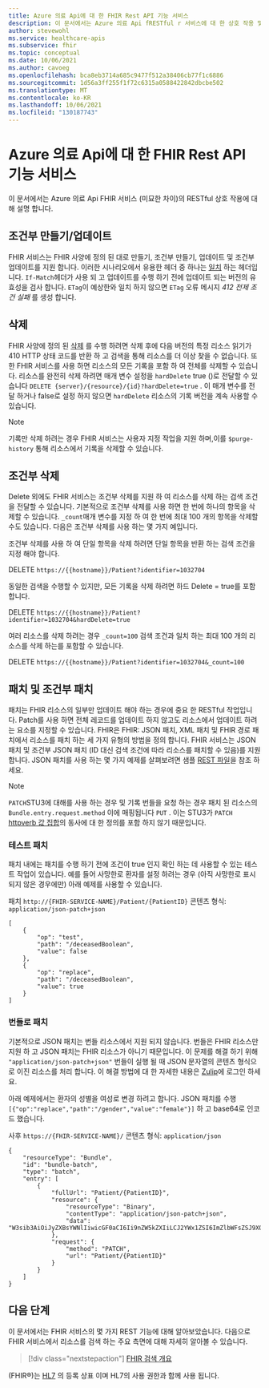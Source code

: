 ```yaml
---
title: Azure 의료 Api에 대 한 FHIR Rest API 기능 서비스
description: 이 문서에서는 Azure 의료 Api fRESTful r 서비스에 대 한 상호 작용 및 기능을 설명 합니다.
author: stevewohl
ms.service: healthcare-apis
ms.subservice: fhir
ms.topic: conceptual
ms.date: 10/06/2021
ms.author: cavoeg
ms.openlocfilehash: bca8eb3714a685c9477f512a38406cb77f1c6886
ms.sourcegitcommit: 1d56a3ff255f1f72c6315a0588422842dbcbe502
ms.translationtype: MT
ms.contentlocale: ko-KR
ms.lasthandoff: 10/06/2021
ms.locfileid: "130187743"
---
```

# <a name="fhir-rest-api-capabilities-for-azure-healthcare-apis-fhir-service"></a>Azure 의료 Api에 대 한 FHIR Rest API 기능 서비스

이 문서에서는 Azure 의료 Api FHIR 서비스 (미묘한 차이)의 RESTful 상호 작용에 대해 설명 합니다.


## <a name="conditional-createupdate"></a>조건부 만들기/업데이트

FHIR 서비스는 FHIR 사양에 정의 된 대로 만들기, 조건부 만들기, 업데이트 및 조건부 업데이트를 지원 합니다. 이러한 시나리오에서 유용한 헤더 중 하나는 [일치](https://www.hl7.org/fhir/http.html#concurrency) 하는 헤더입니다. `If-Match`헤더가 사용 되 고 업데이트를 수행 하기 전에 업데이트 되는 버전의 유효성을 검사 합니다. `ETag`이 예상한와 일치 하지 않으면 `ETag` 오류 메시지 *412 전제 조건 실패* 를 생성 합니다. 

## <a name="delete"></a>삭제

FHIR 사양에 정의 된 [삭제](https://www.hl7.org/fhir/http.html#delete) 를 수행 하려면 삭제 후에 다음 버전의 특정 리소스 읽기가 410 HTTP 상태 코드를 반환 하 고 검색을 통해 리소스를 더 이상 찾을 수 없습니다. 또한 FHIR 서비스를 사용 하면 리소스의 모든 기록을 포함 하 여 전체를 삭제할 수 있습니다. 리소스를 완전히 삭제 하려면 매개 변수 설정을 `hardDelete` true ()로 전달할 수 있습니다 `DELETE {server}/{resource}/{id}?hardDelete=true` . 이 매개 변수를 전달 하거나 false로 설정 하지 않으면 `hardDelete` 리소스의 기록 버전을 계속 사용할 수 있습니다.

> [!NOTE]
> 기록만 삭제 하려는 경우 FHIR 서비스는 사용자 지정 작업을 지원 하며,이를 `$purge-history` 통해 리소스에서 기록을 삭제할 수 있습니다. 

## <a name="conditional-delete"></a>조건부 삭제

Delete 외에도 FHIR 서비스는 조건부 삭제를 지원 하 여 리소스를 삭제 하는 검색 조건을 전달할 수 있습니다. 기본적으로 조건부 삭제를 사용 하면 한 번에 하나의 항목을 삭제할 수 있습니다. `_count`매개 변수를 지정 하 여 한 번에 최대 100 개의 항목을 삭제할 수도 있습니다. 다음은 조건부 삭제를 사용 하는 몇 가지 예입니다.

조건부 삭제를 사용 하 여 단일 항목을 삭제 하려면 단일 항목을 반환 하는 검색 조건을 지정 해야 합니다.

DELETE `https://{{hostname}}/Patient?identifier=1032704`

동일한 검색을 수행할 수 있지만, 모든 기록을 삭제 하려면 하드 Delete = true를 포함 합니다.

DELETE `https://{{hostname}}/Patient?identifier=1032704&hardDelete=true`

여러 리소스를 삭제 하려는 경우 `_count=100` 검색 조건과 일치 하는 최대 100 개의 리소스를 삭제 하는를 포함할 수 있습니다.

DELETE `https://{{hostname}}/Patient?identifier=1032704&_count=100`

## <a name="patch-and-conditional-patch"></a>패치 및 조건부 패치

패치는 FHIR 리소스의 일부만 업데이트 해야 하는 경우에 중요 한 RESTful 작업입니다. Patch를 사용 하면 전체 레코드를 업데이트 하지 않고도 리소스에서 업데이트 하려는 요소를 지정할 수 있습니다. FHIR은 FHIR: JSON 패치, XML 패치 및 FHIR 경로 패치에서 리소스를 패치 하는 세 가지 유형의 방법을 정의 합니다. FHIR 서비스는 JSON 패치 및 조건부 JSON 패치 (ID 대신 검색 조건에 따라 리소스를 패치할 수 있음)를 지원 합니다. JSON 패치를 사용 하는 몇 가지 예제를 살펴보려면 샘플 [REST 파일](https://github.com/microsoft/fhir-server/blob/main/docs/rest/PatchRequests.http)을 참조 하세요.

> [!NOTE]
> `PATCH`STU3에 대해를 사용 하는 경우 및 기록 번들을 요청 하는 경우 패치 된 리소스의 `Bundle.entry.request.method` 이에 매핑됩니다 `PUT` . 이는 STU3가 `PATCH` [httpverb 값 집합](http://hl7.org/fhir/STU3/valueset-http-verb.html)의 동사에 대 한 정의를 포함 하지 않기 때문입니다.

### <a name="testing-patch"></a>테스트 패치

패치 내에는 패치를 수행 하기 전에 조건이 true 인지 확인 하는 데 사용할 수 있는 테스트 작업이 있습니다. 예를 들어 사망한로 환자를 설정 하려는 경우 (아직 사망한로 표시 되지 않은 경우에만) 아래 예제를 사용할 수 있습니다. 

패치 `http://{FHIR-SERVICE-NAME}/Patient/{PatientID}` 콘텐츠 형식: `application/json-patch+json`

```
[
    {
        "op": "test",
        "path": "/deceasedBoolean",
        "value": false
    },
    {
        "op": "replace",
        "path": "/deceasedBoolean",
        "value": true
    }
]

```

### <a name="patch-in-bundles"></a>번들로 패치

기본적으로 JSON 패치는 번들 리소스에서 지원 되지 않습니다. 번들은 FHIR 리소스만 지원 하 고 JSON 패치는 FHIR 리소스가 아니기 때문입니다. 이 문제를 해결 하기 위해 `"application/json-patch+json"` 번들이 실행 될 때 JSON 문자열의 콘텐츠 형식으로 이진 리소스를 처리 합니다. 이 해결 방법에 대 한 자세한 내용은 [Zulip](https://chat.fhir.org/#narrow/stream/179166-implementers/topic/Transaction.20with.20PATCH.20request)에 로그인 하세요. 

아래 예제에서는 환자의 성별을 여성로 변경 하려고 합니다. JSON 패치를 수행 `[{"op":"replace","path":"/gender","value":"female"}]` 하 고 base64로 인코드 했습니다.

사후 `https://{FHIR-SERVICE-NAME}/` 콘텐츠 형식: `application/json`

```
{
    "resourceType": "Bundle",
    "id": "bundle-batch",
    "type": "batch",
    "entry": [
        {
            "fullUrl": "Patient/{PatientID}",
            "resource": {
                "resourceType": "Binary",
                "contentType": "application/json-patch+json",
                "data": "W3sib3AiOiJyZXBsYWNlIiwicGF0aCI6Ii9nZW5kZXIiLCJ2YWx1ZSI6ImZlbWFsZSJ9XQ=="
            },
            "request": { 
                "method": "PATCH",
                "url": "Patient/{PatientID}"
            }
        }
    ]
}

```

## <a name="next-steps"></a>다음 단계

이 문서에서는 FHIR 서비스의 몇 가지 REST 기능에 대해 알아보았습니다. 다음으로 FHIR 서비스에서 리소스를 검색 하는 주요 측면에 대해 자세히 알아볼 수 있습니다. 

>[!div class="nextstepaction"]
>[FHIR 검색 개요](overview-of-search.md)

(FHIR&#174;)는 [HL7](https://hl7.org/fhir/) 의 등록 상표 이며 HL7의 사용 권한과 함께 사용 됩니다.


